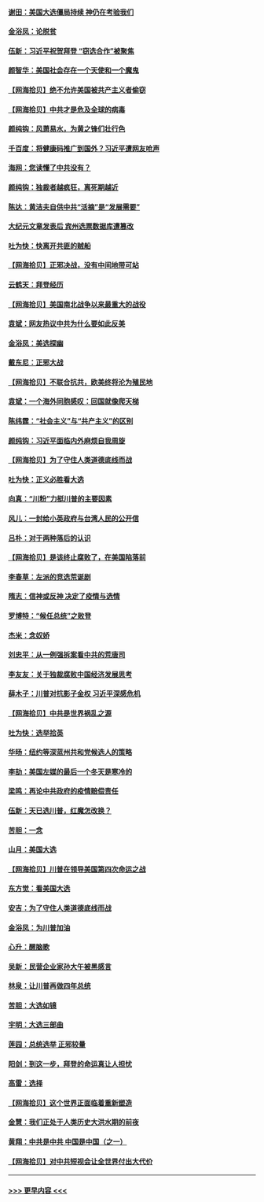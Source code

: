 #### [谢田：美国大选僵局持续 神仍在考验我们](../pages/nsc993/n12577432.md?t=11270602) 
#### [金浴凤：论脱贫](../pages/nsc993/n12576386.md?t=11270602) 
#### [伍新：习近平祝贺拜登 “窃选合作”被聚焦](../pages/nsc993/n12576358.md?t=11270602) 
#### [颜智华：美国社会存在一个天使和一个魔鬼](../pages/nsc993/n12574299.md?t=11270602) 
#### [【网海拾贝】绝不允许美国被共产主义者偷窃](../pages/nsc993/n12573396.md?t=11270602) 
#### [【网海拾贝】中共才是危及全球的病毒](../pages/nsc993/n12571204.md?t=11270602) 
#### [颜纯钩：风萧易水，为黄之锋们壮行色](../pages/nsc993/n12571487.md?t=11270602) 
#### [千百度：将健康码推广到国外？习近平遭网友呛声](../pages/nsc993/n12570808.md?t=11270602) 
#### [海网：您读懂了中共没有？](../pages/nsc993/n12570487.md?t=11270602) 
#### [颜纯钩：独裁者越疯狂，离死期越近](../pages/nsc993/n12569055.md?t=11270602) 
#### [陈达：黄洁夫自供中共“活摘”是“发展需要”](../pages/nsc993/n12568541.md?t=11270602) 
#### [大纪元文章发表后 宾州选票数据库遭篡改](../pages/nsc993/n12568105.md?t=11270602) 
#### [吐为快：快离开共匪的贼船](../pages/nsc993/n12568462.md?t=11270602) 
#### [【网海拾贝】正邪决战，没有中间地带可站](../pages/nsc993/n12568439.md?t=11270602) 
#### [云鹤天：拜登经历](../pages/nsc993/n12567294.md?t=11270602) 
#### [【网海拾贝】美国南北战争以来最重大的战役](../pages/nsc993/n12567247.md?t=11270602) 
#### [袁斌：网友热议中共为什么要如此反美](../pages/nsc993/n12567162.md?t=11270602) 
#### [金浴凤：美选探幽](../pages/nsc993/n12567147.md?t=11270602) 
#### [戴东尼：正邪大战](../pages/nsc993/n12567033.md?t=11270602) 
#### [【网海拾贝】不联合抗共，欧美终将沦为殖民地](../pages/nsc993/n12565068.md?t=11270602) 
#### [袁斌：一个海外同胞感叹：回国就像爬天梯](../pages/nsc993/n12564986.md?t=11270602) 
#### [陈纬霆：“社会主义”与“共产主义”的区别](../pages/nsc993/n12562417.md?t=11270602) 
#### [颜纯钩：习近平面临内外麻烦自我周旋](../pages/nsc993/n12563356.md?t=11270602) 
#### [【网海拾贝】为了守住人类道德底线而战](../pages/nsc993/n12562542.md?t=11270602) 
#### [吐为快：正义必胜看大选](../pages/nsc993/n12561967.md?t=11270602) 
#### [向真：“川粉”力挺川普的主要因素](../pages/nsc993/n12560774.md?t=11270602) 
#### [风儿：一封给小英政府与台湾人民的公开信](../pages/nsc993/n12560581.md?t=11270602) 
#### [吕朴：对于两种落后的认识](../pages/nsc993/n12560492.md?t=11270602) 
#### [【网海拾贝】是该终止腐败了，在美国陷落前](../pages/nsc993/n12559936.md?t=11270602) 
#### [李春草：左派的竞选荒诞剧](../pages/nsc993/n12558380.md?t=11270602) 
#### [隋志：信神或反神 决定了疫情与选情](../pages/nsc993/n12558255.md?t=11270602) 
#### [罗博特：“候任总统”之败登](../pages/nsc993/n12558189.md?t=11270602) 
#### [杰米：念奴娇](../pages/nsc993/n12558174.md?t=11270602) 
#### [刘忠平：从一例强拆案看中共的荒唐司](../pages/nsc993/n12558036.md?t=11270602) 
#### [李友友：关于独裁腐败中国经济发展思考](../pages/nsc993/n12558004.md?t=11270602) 
#### [薛木子：川普对抗影子金权 习近平深感危机](../pages/nsc993/n12557342.md?t=11270602) 
#### [【网海拾贝】中共是世界祸乱之源](../pages/nsc993/n12555353.md?t=11270602) 
#### [吐为快：选举拾英](../pages/nsc993/n12555041.md?t=11270602) 
#### [华旸：纽约等深蓝州共和党候选人的策略](../pages/nsc993/n12554309.md?t=11270602) 
#### [李劼：美国左媒的最后一个冬天是寒冷的](../pages/nsc993/n12552947.md?t=11270602) 
#### [梁鸣：再论中共政府的疫情赔偿责任](../pages/nsc993/n12553012.md?t=11270602) 
#### [伍新：天已选川普，红魔怎改换？](../pages/nsc993/n12552970.md?t=11270602) 
#### [苦胆：一念](../pages/nsc993/n12552957.md?t=11270602) 
#### [山月：美国大选](../pages/nsc993/n12552446.md?t=11270602) 
#### [【网海拾贝】川普在领导美国第四次命运之战](../pages/nsc993/n12551973.md?t=11270602) 
#### [东方觉：看美国大选](../pages/nsc993/n12551647.md?t=11270602) 
#### [安吉：为了守住人类道德底线而战](../pages/nsc993/n12551111.md?t=11270602) 
#### [金浴凤：为川普加油](../pages/nsc993/n12551085.md?t=11270602) 
#### [心升：醒脑歌](../pages/nsc993/n12550984.md?t=11270602) 
#### [吴新：民营企业家孙大午被黑感言](../pages/nsc993/n12550656.md?t=11270602) 
#### [林泉：让川普再做四年总统](../pages/nsc993/n12550640.md?t=11270602) 
#### [苦胆：大选如镜](../pages/nsc993/n12550630.md?t=11270602) 
#### [宇明：大选三部曲](../pages/nsc993/n12550603.md?t=11270602) 
#### [莲园：总统选举 正邪较量](../pages/nsc993/n12550594.md?t=11270602) 
#### [阳剑：到这一步，拜登的命运真让人担忧](../pages/nsc993/n12549093.md?t=11270602) 
#### [高雷：选择](../pages/nsc993/n12549087.md?t=11270602) 
#### [【网海拾贝】这个世界正面临着重新塑造](../pages/nsc993/n12548326.md?t=11270602) 
#### [金慧：我们正处于人类历史大洪水期的前夜](../pages/nsc993/n12547914.md?t=11270602) 
#### [黄翔：中共是中共 中国是中国（之一）](../pages/nsc993/n12547576.md?t=11270602) 
#### [【网海拾贝】对中共短视会让全世界付出大代价](../pages/nsc993/n12546043.md?t=11270602) 

----
#### [ >>> 更早内容 <<< ](../indexes/nsc993-earlier.md)
